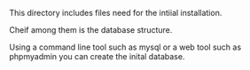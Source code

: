 This directory includes files need for the intiial installation. 

Cheif among them is the database structure.

Using a command line tool such as mysql or a web tool such as phpmyadmin you can create the inital database.
